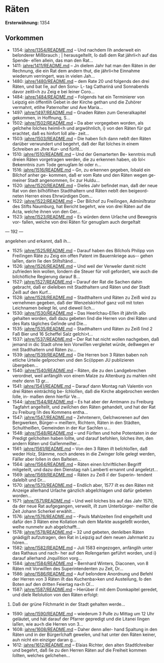 # Räten

**Ersterwähnung:** 1354

## Vorkommen
- 1354: [jahre/1354/README.md](../jahre/1354/README.md) – Und nachdem ſih anderweit ein beſonderer Mißbrauch ;
| herausgeſtellt, ſo daß dem Rat jährli<h auf das Spende-
eſſen allein, das man den Rat...
- 1411: [jahre/1411/README.md](../jahre/1411/README.md) – Jn dieſem Jahr hat man den Räten in der Rechnung,
die ein Rat dem andern thut, die jährli<he Einnahme
wiederum verringert, was in vielen Jah...
- 1480: [jahre/1480/README.md](../jahre/1480/README.md) – dem Rate
20 und folgends den drei Räten, und bat ſie, auf den Sonu-
L- tag Catharinä und Sonnabends davor zeitli<h zu Zeig
e bei ſeiner Coro...
- 1484: [jahre/1484/README.md](../jahre/1484/README.md) – Folgends hat ein Terminierer von Leipzig ein
öffentlih Gebet in der Kirche gethan und die Zuhörer
vermahnt, etlihe Paternoſter und Ave Maria...
- 1497: [jahre/1497/README.md](../jahre/1497/README.md) – Gnaden Räten zum Generalkapitel gekommen, in
Hoffnung, S...
- 1502: [jahre/1502/README.md](../jahre/1502/README.md) – Da aber vorgegeben
worden, als geſchehe ſolches heimli<h und argwöhnlich, i}
von den Räten für gut erachtet, daß es hinfort ſoll alle-
zeit...
- 1503: [jahre/1503/README.md](../jahre/1503/README.md) – Die haben ſich dann nebſt den Räten darüber
verwundert und begehrt, daß der Rat ſolches in einem
Schreiben an Jhre Kur- und fürſtl...
- 1510: [jahre/1510/README.md](../jahre/1510/README.md) – Und der Gemarterten Be-
kenntnis muß dreien Räten vorgetragen werden, die zu
erkennen haben, ob ſol< Bekenntnis zum Tode genugſam
ſei oder n...
- 1516: [jahre/1516/README.md](../jahre/1516/README.md) – Gn, zu erkennen gegeben, ſobald ein Biſchof anher ge-
kommen, daß er vom Rate und den Räten wegen ge-
meiner Stadt angenommen, ſi< zur Huldu...
- 1520: [jahre/1520/README.md](../jahre/1520/README.md) – Dieſes Jahr befindet man, daß der neue Rat von den
biſhöflihen Stadthaltern und Räten nebſt den beigeord-
neten Herren eines Ehrwürdigen Dom...
- 1522: [jahre/1522/README.md](../jahre/1522/README.md) – Der Biſchof zu Freiſingen, Adminiſtrator des Stifts
Naumburg, hat Bericht begehrt, wie von drei Räten auf
die Acta, welche ihnen von den Ger...
- 1523: [jahre/1523/README.md](../jahre/1523/README.md) – Es würden denn Urſache und Bewegnis vor-
fallen, welche von drei Räten für genugſam auch dergeſtalt


— 192 —

angeſehen und erkannt, daß ih...
- 1525: [jahre/1525/README.md](../jahre/1525/README.md) – Darauf haben des Biſchoſs Philipp von Freiſingen
Räte zu Zeig ein offen Patent im Bauernkriege aus--
gehen laſſen, darin ſie den Stiſtsſtänd...
- 1526: [jahre/1526/README.md](../jahre/1526/README.md) – Und weil der Verweſer damit nicht zufrieden ſein wollen,
ſondern die Steuer für voll gefordert, wie auch die
biſchöfliche Regierung darauf B...
- 1527: [jahre/1527/README.md](../jahre/1527/README.md) – Darauf der Rat die Sachen dahin gebracht, daß er
dieſelben mit Stadthaltern und Räten und der Stadt
Zeiß auf den Kurf...
- 1528: [jahre/1528/README.md](../jahre/1528/README.md) – Stadthaltern und Räten zu Zeiß wird zu vernehmen
gegeben, daß der Wenzelskirhhof ganz voll mit toten
Leichnamen belegt ſei, und dieweil ſich...
- 1530: [jahre/1530/README.md](../jahre/1530/README.md) – Das Heerſchau-Eſſen iſt jährlih alſo gehalten worden,
daß dazu gebeten ſind die Herren von drei Räten und
des Rats tägliches Geſinde und Die...
- 1535: [jahre/1535/README.md](../jahre/1535/README.md) – Stadthaltern und Räten zu Zeiß ſind 2 Faß Bier
und 16 Scheffel Salz geſchi>t...
- 1537: [jahre/1537/README.md](../jahre/1537/README.md) – Der Rat hat nicht wollen nachgeben, daß jemand in
dic Stadt ohne ſein Vorwiſſen vergleitet würde, de8wegen
er mit Stadthaltern und Räten zu...
- 1539: [jahre/1539/README.md](../jahre/1539/README.md) – Die Herren bon 3 Räten baben noh etliche Urteile
geſprochen und den Sc{öppen JU publizieren übergeben...
- 1540: [jahre/1540/README.md](../jahre/1540/README.md) – Räten,
die zu den Landgebrechen verordnet, weil anfänglih von
einem Malze zu Altenburg zu mahlen niht mehr denn
13 gr...
- 1541: [jahre/1541/README.md](../jahre/1541/README.md) – Darauf dann
Montag nah Valentin von drei Räten einträchtig be-
ſchloſſen, daß die Kirche abgebrochen werden ſolle, in-
maßen denn hierfür Ve...
- 1544: [jahre/1544/README.md](../jahre/1544/README.md) – Es hat aber der Amtmann zu Freiburg Tagfahrt
angeſtellt, und zwiſchen den Räten gehandelt, und hat der
Rat zu Freiburg ſih des Kommens entha...
- 1547: [jahre/1547/README.md](../jahre/1547/README.md) – Zehntenern, Geſchworenen auf den Bergwerken, Bürger-=
meiſtern, Richtern, Räten in den Städten, Schultheißen,
Gemeinden in der Kur Sachſen u...
- 1548: [jahre/1548/README.md](../jahre/1548/README.md) – und Fürſten und hohe Potentaten in der
Predigt geſcholten haben ſollte, und darauf befohlen,
ſolches ihm, den andern Räten und Gaſſenmeiſter...
- 1561: [jahre/1561/README.md](../jahre/1561/README.md) – Von den 3 Räten iſt beſchloſſen, daß weder Holz,
Stämme, noch anderes in die Zwinger ſolle gelegt werden,
Fäſſer aber ſollen in den Baſteien...
- 1564: [jahre/1564/README.md](../jahre/1564/README.md) – Räten einen ſchriftlichen Begriff mitgeteilt, und
dazu den Dienstag nah Lamberti ernannt und angeſetzt...
- 1569: [jahre/1569/README.md](../jahre/1569/README.md) – Räten zu Zeiß iſ der Superin-
tendent daſelbſt und Dr...
- 1570: [jahre/1570/README.md](../jahre/1570/README.md) – Endlich aber, 1577
iſt es den Räten mit Anzeige allerhand Urſache gänzlich
abgeſchlagen und dafür gebeten worden...
- 1571: [jahre/1571/README.md](../jahre/1571/README.md) – Und weil ſolches bis auf das Jahr 1570, da
der neue Rat aufgegangen, verweilt, iſt zum Unterbürger-
meiſter die Zeit Johann Scherkel erwählt...
- 1576: [jahre/1576/README.md](../jahre/1576/README.md) – -Pauls Mahlzeiten ſind eingeſtellt und dafür
den 3 Räten eine Kollation nah dem Markte ausgeſeßt
worden, welhe nunmehr auh abgeſchafft...
- 1578: [jahre/1578/README.md](../jahre/1578/README.md) – 32 und gebeten, denſelben Räten gnädigjſt aufzutragen,
den Rat in Leipzig auf dem neuen Jahrmarkt zu hören...
- 1582: [jahre/1582/README.md](../jahre/1582/README.md) – Juli
1583 eingezogen, anfänglih unter das Rathaus und nach-
her auf den Roſengarten geführt worden, und i} darauf
allerhand Jnquiſition vorg...
- 1584: [jahre/1584/README.md](../jahre/1584/README.md) – Bernhard Winters, Diaconen, von 8
Räten mit Vorwiſſen des Superintendenten zu Zeit,
Dr...
- 1586: [jahre/1586/README.md](../jahre/1586/README.md) – Auf beſondere Anordnung und Befehl der Herren von
3 Räten iſt das Kuchenba>ken und Austeilung, ſo den
Boten auf den dritten Feiertag na<h Oſ...
- 1587: [jahre/1587/README.md](../jahre/1587/README.md) – Hierüber iſ mit dem Domkapitel geredet, und dieſe
Reſolution von den Räten erfolgt:

1) Daß der grüne Fiſchmarkt in der Stadt gehalten
werde...
- 1590: [jahre/1590/README.md](../jahre/1590/README.md) – wiederum 3 Pulſe zu Mittag um 12 Uhr
geläutet, und hát darauf der Pfarrer gepredigt und die
Litanei ſingen laſſen, wie au<h die Herren von 3...
- 1608: [jahre/1608/README.md](../jahre/1608/README.md) – Daher denn aller-
hand Spaltung in den Räten und in der Bürgerſchaft
geweſen, und hat unter den Räten keiner, auh nicht ein
einziger daran g...
- 1612: [jahre/1612/README.md](../jahre/1612/README.md) – Eſaias Richter, den alten
Stadtſchreiber und begehrt, daß ſie zu den Herren Räten
auf die Freiheit kommen ſollten, welches geſchehen...
